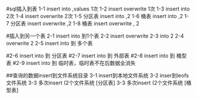 ##
#sql插入到表
1-1 insert into ,values 1次
1-2 insert overwrite 1次
1-3 insert into 2次
1-4 insert overwrite 2次
1-5 分区表 insert into ,2
1-6 桶表 insert into ,2 
1-7 分区表 insert overwrite  ,2
1-8 桶表 insert overwrite , 2

#插入到另一个表
2-1	insert into 到1个表 
2-2 insert overwrite 
2-3  into 2
2-4  overwrite 2
2-5 insert into 到 多个表

#2-6 insert into 到 分区表
#2-7 insert into 到 外部表
#2-8 insert into 到 桶型表
#2-9 insert into 到 临时表，临时表不在后数据全消失

##查询的数据insert到文件系统目录
3-1 insert到本地文件系统
3-2 inser到leofs文件系统
3-3 多次insert (2个文件系统 [分区表]
3-3 多次insert (2个文件系统 [桶型表]

